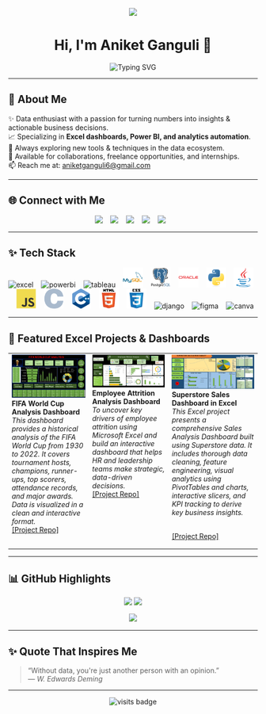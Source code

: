 <p align="center">
  <img src="https://i.ibb.co/SXqHYf4P/229223263-cf2e4b07-2615-4f87-9c38-e37600f8381a.gif" width="300"/>
</p>

<h1 align="center">Hi, I'm Aniket Ganguli 👋</h1>
<p align="center">
  <img src="https://readme-typing-svg.demolab.com?font=Fira+Code&size=24&duration=2000&pause=800&color=4AA96C&center=true&vCenter=true&repeat=true&width=800&background=FFFFFF&lines=Transforming+Raw+Data+into+Insightful+Stories;Excel+%7C+Power+BI+%7C+Data+Visualization;Let's+Build+Awesome+Dashboards+Together!" alt="Typing SVG">
</p>

---

## 💫 About Me

✨ Data enthusiast with a passion for turning numbers into insights & actionable business decisions.<br/>
📈 Specializing in <b>Excel dashboards, Power BI, and analytics automation</b>.<br/>
🔭 Always exploring new tools & techniques in the data ecosystem.<br/>
🤝 Available for collaborations, freelance opportunities, and internships.<br/>
📫 Reach me at: <a href="mailto:aniketganguli6@gmail.com">aniketganguli6@gmail.com</a>

---


## 🌐 Connect with Me

<p align="center">
  <a href="https://www.facebook.com/aniket.ganguli.50/" target="_blank"><img src="https://raw.githubusercontent.com/rahuldkjain/github-profile-readme-generator/master/src/images/icons/Social/facebook.svg" height="34"/></a>&nbsp;&nbsp;&nbsp;
  <a href="https://www.instagram.com/ganguli.aniket/" target="_blank"><img src="https://raw.githubusercontent.com/rahuldkjain/github-profile-readme-generator/master/src/images/icons/Social/instagram.svg" height="34"/></a>&nbsp;&nbsp;&nbsp;
  <a href="https://www.linkedin.com/in/aniket-ganguli-aa1904271/" target="_blank"><img src="https://raw.githubusercontent.com/rahuldkjain/github-profile-readme-generator/master/src/images/icons/Social/linked-in-alt.svg" height="34"/></a>&nbsp;&nbsp;&nbsp;
  <a href="https://x.com/AniketGanguli" target="_blank"><img src="https://raw.githubusercontent.com/rahuldkjain/github-profile-readme-generator/master/src/images/icons/Social/twitter.svg" height="34"/></a>&nbsp;&nbsp;&nbsp;
  <a href="https://www.geeksforgeeks.org/user/aniketgaickz/" target="_blank"><img src="https://upload.wikimedia.org/wikipedia/commons/4/43/GeeksforGeeks.svg" height="34"/></a>&nbsp;&nbsp;&nbsp;
</p>

---

## ✨ Tech Stack

<p align="left">
  <img src="https://img.icons8.com/color/48/000000/microsoft-excel-2019.png" alt="excel" width="40" />&nbsp;&nbsp;&nbsp;
  <img src="https://img.icons8.com/color/48/000000/power-bi.png" alt="powerbi" width="40" />&nbsp;&nbsp;&nbsp;
  <img src="https://img.icons8.com/color/48/000000/tableau-software.png" alt="tableau" width="40" />&nbsp;&nbsp;&nbsp;
  <img src="https://raw.githubusercontent.com/devicons/devicon/master/icons/mysql/mysql-original-wordmark.svg" alt="mysql" width="40" />&nbsp;&nbsp;&nbsp;
  <img src="https://raw.githubusercontent.com/devicons/devicon/master/icons/postgresql/postgresql-original-wordmark.svg" alt="postgresql" width="40" />&nbsp;&nbsp;&nbsp;
  <img src="https://raw.githubusercontent.com/devicons/devicon/master/icons/oracle/oracle-original.svg" alt="oracle" width="40" />&nbsp;&nbsp;&nbsp;
  <img src="https://raw.githubusercontent.com/devicons/devicon/master/icons/python/python-original.svg" alt="python" width="40" />&nbsp;&nbsp;&nbsp;
  <img src="https://raw.githubusercontent.com/devicons/devicon/master/icons/java/java-original.svg" alt="java" width="40" />&nbsp;&nbsp;&nbsp;
  <img src="https://raw.githubusercontent.com/devicons/devicon/master/icons/javascript/javascript-original.svg" alt="javascript" width="40" />&nbsp;&nbsp;&nbsp;
  <img src="https://raw.githubusercontent.com/devicons/devicon/master/icons/c/c-original.svg" alt="c" width="40" />&nbsp;&nbsp;&nbsp;
  <img src="https://raw.githubusercontent.com/devicons/devicon/master/icons/cplusplus/cplusplus-original.svg" alt="cplusplus" width="40" />&nbsp;&nbsp;&nbsp;
  <img src="https://raw.githubusercontent.com/devicons/devicon/master/icons/html5/html5-original-wordmark.svg" alt="html5" width="40" />&nbsp;&nbsp;&nbsp;
  <img src="https://raw.githubusercontent.com/devicons/devicon/master/icons/css3/css3-original-wordmark.svg" alt="css3" width="40" />&nbsp;&nbsp;&nbsp;
  <img src="https://cdn.worldvectorlogo.com/logos/django.svg" alt="django" width="40" />&nbsp;&nbsp;&nbsp;
  <img src="https://www.vectorlogo.zone/logos/figma/figma-icon.svg" alt="figma" width="40" />&nbsp;&nbsp;&nbsp;
  <img src="https://img.icons8.com/color/48/000000/canva.png" alt="canva" width="40" />
</p>



---
## 🚀 Featured Excel Projects & Dashboards

<table>
  <tr>
    <td valign="top" width="350">
      <img src="https://github.com/AniketGanguli/fifa-worldcup-dashboard/raw/main/Dashboard.png" width="320" alt="Bike Sales Dashboard"/><br>
      <b>FIFA World Cup Analysis Dashboard</b><br>
      <i>This dashboard provides a historical analysis of the FIFA World Cup from 1930 to 2022.
It covers tournament hosts, champions, runner-ups, top scorers, attendance records, and major awards.
Data is visualized in a clean and interactive format.</i><br>
      <a href="https://github.com/AniketGanguli/fifa-worldcup-dashboard">[Project Repo]</a>
    </td>
    <td valign="top" width="350">
      <img src="https://github.com/AniketGanguli/excel-employee-attrition-dashboard/raw/main/Dashboard.png" width="320" alt="Finance Dashboard"/><br>
      <b>Employee Attrition Analysis Dashboard</b><br>
      <i>To uncover key drivers of employee attrition using Microsoft Excel and build an interactive dashboard that helps HR and leadership teams make strategic, data-driven decisions.</i><br>
      <a href="https://github.com/AniketGanguli/excel-employee-attrition-dashboard">[Project Repo]</a>
    </td>
    <td valign="top" width="350">
      <img src="https://github.com/AniketGanguli/Superstore-Sales-Insights-Dashboard/blob/main/Dashboard.png?raw=true" width="320" alt="Customer Feedback Dashboard"/><br>
      <b>Superstore Sales Dashboard in Excel</b><br>
      <i>This Excel project presents a comprehensive Sales Analysis Dashboard built using Superstore data. It includes thorough data cleaning, feature engineering, visual analytics using PivotTables and charts, interactive slicers, and KPI tracking to derive key business insights.

</i><br>
      <a href="https://github.com/AniketGanguli/Superstore-Sales-Insights-Dashboard">[Project Repo]</a>
    </td>
  </tr>
</table>

---

## 📊 GitHub Highlights
<p align="center">
  <img src="https://github-readme-stats.vercel.app/api?username=AniketGanguli&theme=radical&hide_border=false&include_all_commits=true&count_private=true" height="150"/>
  <img src="https://nirzak-streak-stats.vercel.app/?user=AniketGanguli&theme=radical&hide_border=false" height="150"/>
</p>
<p align="center">
  <img src="https://github-readme-stats.vercel.app/api/top-langs/?username=AniketGanguli&theme=radical&hide_border=false&layout=compact" />
</p>

---

## ✨ Quote That Inspires Me
> “Without data, you're just another person with an opinion.”  
> — *W. Edwards Deming*

---

<p align="center">
  <img src="https://img.shields.io/badge/Visits-👁‍🗨%20Welcome-blue" alt="visits badge" />
</p>
